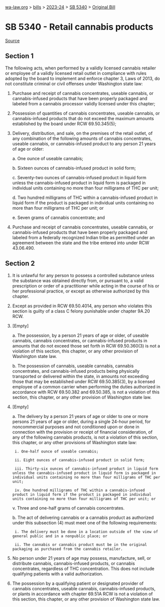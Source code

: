 [wa-law.org](/) > [bills](/bills/) > [2023-24](/bills/2023-24) > [SB 5340](/bills/2023-24/sb/5340/) > [Original Bill](/bills/2023-24/sb/5340/1/)

# SB 5340 - Retail cannabis products

[Source](http://lawfilesext.leg.wa.gov/biennium/2023-24/Pdf/Bills/Senate%20Bills/5340.pdf)

## Section 1
The following acts, when performed by a validly licensed cannabis retailer or employee of a validly licensed retail outlet in compliance with rules adopted by the board to implement and enforce chapter 3, Laws of 2013, do not constitute criminal or civil offenses under Washington state law:

1. Purchase and receipt of cannabis concentrates, useable cannabis, or cannabis-infused products that have been properly packaged and labeled from a cannabis processor validly licensed under this chapter;

2. Possession of quantities of cannabis concentrates, useable cannabis, or cannabis-infused products that do not exceed the maximum amounts established by the board under RCW 69.50.345(5);

3. Delivery, distribution, and sale, on the premises of the retail outlet, of any combination of the following amounts of cannabis concentrates, useable cannabis, or cannabis-infused product to any person 21 years of age or older:

    a. One ounce of useable cannabis;

    b. Sixteen ounces of cannabis-infused product in solid form;

    c. Seventy-two ounces of cannabis-infused product in liquid form unless the cannabis-infused product in liquid form is packaged in individual units containing no more than four milligrams of THC per unit;

    d. Two hundred milligrams of THC within a cannabis-infused product in liquid form if the product is packaged in individual units containing no more than four milligrams of THC per unit; or

    e. Seven grams of cannabis concentrate; and

4. Purchase and receipt of cannabis concentrates, useable cannabis, or cannabis-infused products that have been properly packaged and labeled from a federally recognized Indian tribe as permitted under an agreement between the state and the tribe entered into under RCW 43.06.490.

## Section 2
1. It is unlawful for any person to possess a controlled substance unless the substance was obtained directly from, or pursuant to, a valid prescription or order of a practitioner while acting in the course of his or her professional practice, or except as otherwise authorized by this chapter.

2. Except as provided in RCW 69.50.4014, any person who violates this section is guilty of a class C felony punishable under chapter 9A.20 RCW.

3. [Empty]

    a. The possession, by a person 21 years of age or older, of useable cannabis, cannabis concentrates, or cannabis-infused products in amounts that do not exceed those set forth in RCW 69.50.360(3) is not a violation of this section, this chapter, or any other provision of Washington state law.

    b. The possession of cannabis, useable cannabis, cannabis concentrates, and cannabis-infused products being physically transported or delivered within the state, in amounts not exceeding those that may be established under RCW 69.50.385(3), by a licensed employee of a common carrier when performing the duties authorized in accordance with RCW 69.50.382 and 69.50.385, is not a violation of this section, this chapter, or any other provision of Washington state law.

4. [Empty]

    a. The delivery by a person 21 years of age or older to one or more persons 21 years of age or older, during a single 24-hour period, for noncommercial purposes and not conditioned upon or done in connection with the provision or receipt of financial consideration, of any of the following cannabis products, is not a violation of this section, this chapter, or any other provisions of Washington state law:

        i. One-half ounce of useable cannabis;

        ii. Eight ounces of cannabis-infused product in solid form;

        iii. Thirty-six ounces of cannabis-infused product in liquid form unless the cannabis-infused product in liquid form is packaged in individual units containing no more than four milligrams of THC per unit;

        iv. One hundred milligrams of THC within a cannabis-infused product in liquid form if the product is packaged in individual units containing no more than four milligrams of THC per unit; or

    v. Three and one-half grams of cannabis concentrates.

    b. The act of delivering cannabis or a cannabis product as authorized under this subsection (4) must meet one of the following requirements:

        i. The delivery must be done in a location outside of the view of general public and in a nonpublic place; or

        ii. The cannabis or cannabis product must be in the original packaging as purchased from the cannabis retailer.

5. No person under 21 years of age may possess, manufacture, sell, or distribute cannabis, cannabis-infused products, or cannabis concentrates, regardless of THC concentration. This does not include qualifying patients with a valid authorization.

6. The possession by a qualifying patient or designated provider of cannabis concentrates, useable cannabis, cannabis-infused products, or plants in accordance with chapter 69.51A RCW is not a violation of this section, this chapter, or any other provision of Washington state law.
